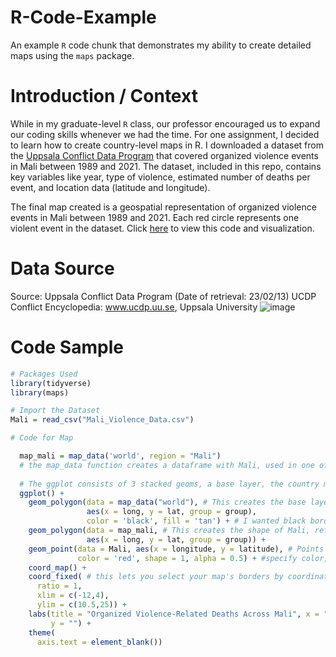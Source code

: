# R-Code-Example
An example `R` code chunk that demonstrates my ability to create detailed maps using the `maps` package.

# Introduction / Context

While in my graduate-level `R` class, our professor encouraged us to expand our coding skills whenever we had the time. For one assignment, I decided to learn how to create country-level maps in R. I downloaded a dataset from the [Uppsala Conflict Data Program](https://ucdp.uu.se/) that covered organized violence events in Mali between 1989 and 2021. The dataset, included in this repo, contains key variables like year, type of violence, estimated number of deaths per event, and location data (latitude and longitude). 

The final map created is a geospatial representation of organized violence events in Mali between 1989 and 2021. Each red circle represents one violent event in the dataset. Click [here](https://jcook125.github.io/R-Code-Example/) to view this code and visualization.

# Data Source

Source: Uppsala Conflict Data Program (Date of retrieval: 23/02/13) UCDP Conflict Encyclopedia: www.ucdp.uu.se, Uppsala University
![image](https://github.com/jcook125/R-Code-Example/assets/123001199/46fa3408-edc4-47c1-912d-c2c6531b30d2)

# Code Sample

```r
# Packages Used
library(tidyverse)
library(maps)

# Import the Dataset
Mali = read_csv("Mali_Violence_Data.csv")

# Code for Map

  map_mali = map_data('world', region = "Mali") 
  # the map_data function creates a dataframe with Mali, used in one of the geoms
  
  # The ggplot consists of 3 stacked geoms, a base layer, the country map, and the points
  ggplot() +
    geom_polygon(data = map_data("world"), # This creates the base layer "world" map
                 aes(x = long, y = lat, group = group),
                 color = 'black', fill = 'tan') + # I wanted black borders and tan countries
    geom_polygon(data = map_mali, # This creates the shape of Mali, referring to the df created
                 aes(x = long, y = lat, group = group)) + 
    geom_point(data = Mali, aes(x = longitude, y = latitude), # Points from the Uppsala df
               color = 'red', shape = 1, alpha = 0.5) + #specify color, shape, transparency
    coord_map() + 
    coord_fixed( # this lets you select your map's borders by coordinates
      ratio = 1,
      xlim = c(-12,4),
      ylim = c(10.5,25)) + 
    labs(title = "Organized Violence-Related Deaths Across Mali", x = "",
         y = "") +
    theme(
      axis.text = element_blank())


```

